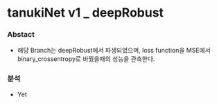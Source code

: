 # tanukiNet v1 _ deepRobust

### Abstact
- 해당 Branch는 deepRobust에서 파생되었으며, loss function을 MSE에서 binary_crossentropy로 바꿨을때의 성능을 관측한다.

### 분석
- Yet